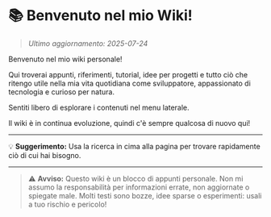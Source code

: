 # 📚 Benvenuto nel mio Wiki!

> *Ultimo aggiornamento: 2025-07-24*

Benvenuto nel mio wiki personale!

Qui troverai appunti, riferimenti, tutorial, idee per progetti e tutto ciò che ritengo utile nella mia vita quotidiana come sviluppatore, appassionato di tecnologia e curioso per natura.

Sentiti libero di esplorare i contenuti nel menu laterale.

Il wiki è in continua evoluzione, quindi c'è sempre qualcosa di nuovo qui!

---

💡 **Suggerimento:** Usa la ricerca in cima alla pagina per trovare rapidamente ciò di cui hai bisogno.

---

> ⚠️ **Avviso:** Questo wiki è un blocco di appunti personale.
> Non mi assumo la responsabilità per informazioni errate, non aggiornate o spiegate male.
> Molti testi sono bozze, idee sparse o esperimenti: usali a tuo rischio e pericolo!
